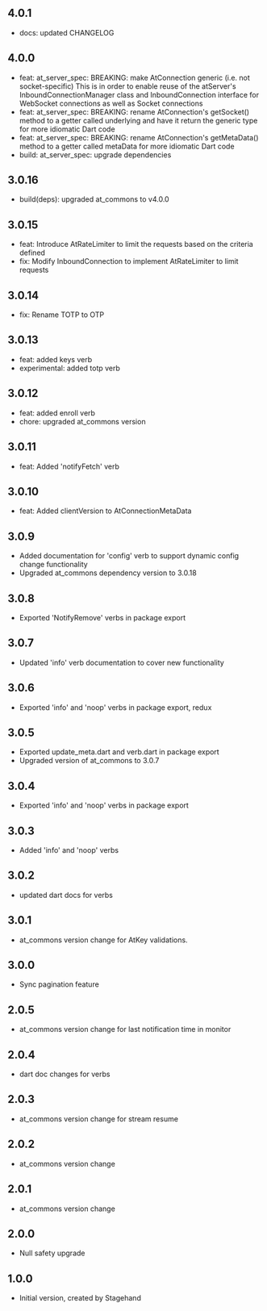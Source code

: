 ## 4.0.1

- docs: updated CHANGELOG

## 4.0.0

- feat: at_server_spec: BREAKING: make AtConnection generic (i.e. not
  socket-specific) This is in order to enable reuse of the atServer's
  InboundConnectionManager class and InboundConnection interface for WebSocket
  connections as well as Socket connections
- feat: at_server_spec: BREAKING: rename AtConnection's getSocket()
  method to a getter called underlying and have it return the generic type for
  more idiomatic Dart code
- feat: at_server_spec: BREAKING: rename AtConnection's getMetaData()
  method to a getter called metaData for more idiomatic Dart code
- build: at_server_spec: upgrade dependencies

## 3.0.16

- build(deps): upgraded at_commons to v4.0.0

## 3.0.15

- feat: Introduce AtRateLimiter to limit the requests based on the criteria
  defined
- fix: Modify InboundConnection to implement AtRateLimiter to limit requests

## 3.0.14

- fix: Rename TOTP to OTP

## 3.0.13

- feat: added keys verb
- experimental: added totp verb

## 3.0.12

- feat: added enroll verb
- chore: upgraded at_commons version

## 3.0.11

- feat: Added 'notifyFetch' verb

## 3.0.10

- feat: Added clientVersion to AtConnectionMetaData

## 3.0.9

- Added documentation for 'config' verb to support dynamic config change
  functionality
- Upgraded at_commons dependency version to 3.0.18

## 3.0.8

- Exported 'NotifyRemove' verbs in package export

## 3.0.7

- Updated 'info' verb documentation to cover new functionality

## 3.0.6

- Exported 'info' and 'noop' verbs in package export, redux

## 3.0.5

- Exported update_meta.dart and verb.dart in package export
- Upgraded version of at_commons to 3.0.7

## 3.0.4

- Exported 'info' and 'noop' verbs in package export

## 3.0.3

- Added 'info' and 'noop' verbs

## 3.0.2

- updated dart docs for verbs

## 3.0.1

- at_commons version change for AtKey validations.

## 3.0.0

- Sync pagination feature

## 2.0.5

- at_commons version change for last notification time in monitor

## 2.0.4

- dart doc changes for verbs

## 2.0.3

- at_commons version change for stream resume

## 2.0.2

- at_commons version change

## 2.0.1

- at_commons version change

## 2.0.0

- Null safety upgrade

## 1.0.0

- Initial version, created by Stagehand

